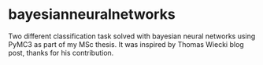 # bayesianneuralnetworks
Two different classification task solved with bayesian neural networks using PyMC3 as part of my MSc thesis. It was inspired by Thomas Wiecki blog post, thanks for his contribution.
